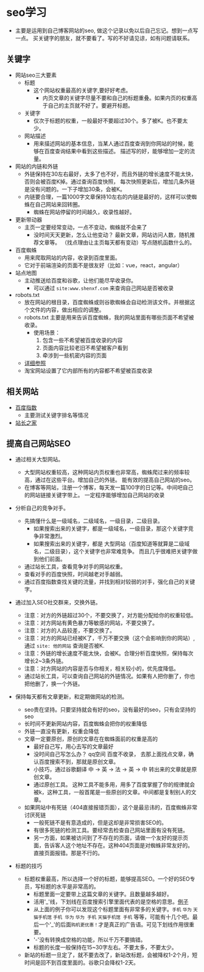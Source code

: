 # seo学习
- 主要是运用到自己博客网站的seo, 做这个记录以免以后自己忘记。想到一点写一点。
  买关键字的朋友，就不要看了。写的不好请见谅，如有问题请联系。

## 关键字
- 网站seo三大要素
    + 标题
        - 这个网站权重最高的关键字,要好好考虑。
            + 内页文章的关键字尽量不要和自己的标题重叠。如果内页的权重高于自己的主页就不好了。要避开标题。
    + 关键字
        - 仅次于标题的权重，一般最好不要超过30个。多了被K。也不要太少。
    + 网站描述
        - 用来描述网站的基本信息，当某人通过百度查询到你网站的时候，能够在百度查询结果中看到这些描述。
          描述写的好，能够增加一定的流量。
- 网站的内链和外链
    + 外链保持在30左右最好，太多了也不好，而且外链的增长速度不能太快，否则会被百度K掉。通过查询百度快照，
        每次快照更新后，增加几条外链是没有问题的。一下子增加30条，会被K。
    + 内链要合理，一篇1000字文章保持10左右的内链是最好的，这样可以使蜘蛛在自己网站来回转圈。
        * 蜘蛛在网站停留的时间越久，收录性越好。
- 更新带动器
    + 主页一定要经常变动，一点不变动，蜘蛛就不会来了
        * 没时间天天更新，怎么让他变动？ 最新文章，网站访问人数，随机推荐文章等。
        （找点理由让主页每天都有变动）写点随机函数什么的。
- 百度蜘蛛
    + 用来爬取网站的内容，收录到百度里面。
    + 它对于前端渲染的页面不是很友好（比如：vue，react，angular）
- 站点地图
    + 主动推送给百度和谷歌，让他们能尽早收录你。
        * 可以通过 `site:www.shenxf.com` 来查询自己网站是否被收录
- robots.txt
    + 放在网站的根目录，百度蜘蛛或则谷歌蜘蛛会自动检测该文件。并根据这个文件的内容，做出相应的调整。
    + robots.txt 主要是用来告诉百度蜘蛛，我的网站里面有哪些页面不希望被收录。
        * 使用场景：
            1. 包含一些不希望被百度收录的内容
            2. 页面内容比较老旧不希望被客户看到
            3. 牵涉到一些机密内容的页面
    + [详细参照](https://baijiahao.baidu.com/s?id=1608195834529884631&wfr=spider&for=pc)
    + 淘宝网站设置了它内部所有的内容都不希望被百度收录

## 相关网站
- [百度指数](http://index.baidu.com)
    + 主要测试关键字排名等情况
- [站长之家](http://www.chinaz.com/web/seo/)

## 提高自己网站SEO
- 通过相关大型网站。
    + 大型网站权重较高，这种网站内页权重也非常高，蜘蛛爬过来的频率较高，通过在这些平台。增加自己的外链。
      能有效的提高自己网站的seo。
    + 在博客等网站，注册一个博客，每天发一篇100字的日记等。中间吧自己的网站链接关键字带上。
      一定程序能够增加自己网站的收录

- 分析自己的竞争对手。
    + 先搞懂什么是一级域名，二级域名，一级目录，二级目录。
        * 如果搜索出来的关键字，都是一级域名，一级目录，那这个关键字竞争非常激烈。
        * 如果搜索出来的关键字，都是 大型网站（百度知道等就算是二级域名，二级目录），这个关键字也非常难竞争。
          而且几乎很难把关键字做到他们前面。
    + 通过站长工具，查看竞争对手的网站权重。
    + 查看对手的百度快照，时间越老对手越弱。
    + 通过百度指数查找关键的流量，并找到相对较弱的对手，强化自己的关键字。

- 通过加入SEO社交群来，交换外链。
    + 注意：对方的外链超过30个，不要交换了，对方能分配给你的权重较低。
    + 注意：对方网站有黄色暴力等敏感的网站，不要交换了。
    + 注意：对方的人品较差，不要交换了。
    + 注意：对方的网站已经被K了，千万不要交换（这个会影响到你的网站）,通过 `site: 他的网站` 查询是否被K.
    + 注意：外链的增长速度不能太快，会被K。合理分析百度快照，保持每次增长2~3条外链。
    + 注意：对方网站的内容是否与你相关，相关较小的，优先度降低。
    + 通过站长工具，可以查询自己网站的外链情况。如果有人把你删了，你也把他删了，换一个外链。

- 保持每天都有文章更新，和定期做网站的检测。
    + seo贵在坚持。只要坚持就会有好的seo，没有最好的seo，只有会坚持的seo
    + 长时间不更新网站内容，百度蜘蛛会把你的权重降低
    + 外链一直没有更新，权重会降低
    + 文章一定要原创，原创的文章在在蜘蛛面前的权重是高的
        * 最好自己写，用心去写的文章最好
        * 没时间自己写怎么办？ qq空间 百度不收录， 去那上面找点文章，确认百度搜索不到，那就是原创文章。
        * 小技巧，通过谷歌翻译 中 -> 英 -> 法 -> 英 -> 中 转出来的文章就是原创文章。
        * 通过原创工具。 这种工具不能多用，用多了百度掌握了你的规律就会被k，这种工具，一般首尾是一些原创的文章。中间都是复制别人的文章。
    + 如果网站中有死链（404直接报错页面），这个是最忌讳的，百度蜘蛛非常讨厌死链
        * 一般死链不是有意造成的，但是这却是非常损害SEO的。
        * 有很多死链的检测工具。要经常去检查自己网站里面有没有死链。
        * 另一方面，如果被访问到了不存在的页面，请做一个友好的提示页面，告诉客人这个地址不存在。这种404页面是对蜘蛛非常友好的。直接页面报错。那是不行的。

- 标题的技巧
    + 标题权重最高，所以选择一个好的标题，能够提高SEO。一个好的SEO专员，写标题的水平是非常高的。
        * 标题里面一定要带上这篇文章的关键字。且数量越多越好。
        * 活用'_'线，下划线在百度搜索引擎里面代表的是空格的意思。[例子](https://s.click.taobao.com/t_js?tu=https%3A%2F%2Fs.click.taobao.com%2Ft%3Fe%3Dm%253D2%2526s%253DNqG%252BGWc3kgMcQipKwQzePCperVdZeJvipRe%252F8jaAHciLme4nz7IQD1fR9eU53KZjRXndaNoL%252Fi77%252Bk46yyCXGms78VMtZKGCwgYyL7kprHnpkRjRUiy0is7ngtD9XDUvwqm2bRwd2NglR8OvOOJruytM%252Fxbc3vHC%252F1nE3FcL0oNzN%252BM0rV8OG4Vs0R5ySxkaSjfJaTmZ4hpMXUjeJBoecFkSxgN1BAymIRQfXu1HuULKNxY13XPtWqgZkibVXDdFcSpj5qSCmbA%253D%26clk1%3D432cf8b5c51763fb4c21457904ced09e%26upsid%3D432cf8b5c51763fb4c21457904ced09e%26ref%3Dhttps%253A%252F%252Fwww.baidu.com%252Fbaidu.php%253Fsc.K00000KbUiqGbb95a2Zxore9BlvipeBSWx-K8XIu8zx61poYQjlpd_r3JohFdLEfw5oe65NP1fZqP-G6u10t8bYDSqY3hBJCpkktcTJMsaYCvpntZQAyvWSCqCuVHRDOBdNl0kLhT6HkipIggQAyBNGCscE9cBylmED81dRZa7eXwNMoP4ndY_loB1doyOKRiL7gd5su3j8cYj8jw0.7D_iHF8xnhA94wEYL_SNK-deQbfHgI3ynDgg6msw5I7AMHdey5A7MXh1uvyUqMWujjIdk_pI5QblXMWbzUVMQkLyI-XHFzeEZ_ovX5ZIdEmWOgePNZqj4X1qxS1ExODOxl5ouDMoAkdd_NR2A5jkq8ZFqTrHlkSRP7t5U4RAgg_8w9zxy993ONrZWtVrZF83OQF9zU_MHZ9zU85zOQe5dnrHIbqxd5v3X5UJOBfOMxWOtZKSx9HSU3TpuES2eSfMOpS9S5OyMjbLu5o_z_SLqS7Olq2XzQ9txESx4NlOqXq5S183OSjSw-OdOta24MtoEd3TheFqgS5W9zU_MovqMHCYxjOs5dPnxW_O3E3-jSwO35d593PgOmYxotXLZPSO7WexqXgOgO_EYy5WtTdj4UOSKtEqMlrjvpT-OSE68zx-dRxqX1SWqZqZSWOVHmP7jSF9zU_MdlQ3X5YxEOj9zU_MdoBtS5d9OgmetEjSgjbLu5gSFuPOkU5l5lMuOkwvxlqvWtXWVuOZQoOvhxYP5tW_JkOk5SKO_4ROegJ4n5dexklPg4pOgvlP5LOdOMdOtjKgSO6OvxdOSjtEwOv2S5O0OPfOUqhoSwvEEO3ESKtoEojSr5Q8qM3OjGEq8ZF83OFi_nYQAHW_lx7f.U1Y10ZDqzVpeS6KspynqnfKY5Toy8OC0pyYqnWcd0ATqUvNsT100Iybqmh7GuZR0TA-b5Hc0mv-b5HfsPsKVIjYknH0zn-tknjDLg1DsnH-xn1msnfKopHYk0ZFY5HDvn6K-pyfqnHfzrNtznH04P-tzrH0Lndtznjm4r7tzrjRkrNtzrH04r7tzrj61n-tzrjR3PNtzPWndn7tzrHD1ndtznWDdr0KBpHYznjwxnHR3g1DdPfKVm1Yzn7t3nHfLrHbLPWwxnH0snNts0Z7spyfqn0Kkmv-b5H00ThIYm%26et%3DdbWuoknoXTjAmUnZV%252Bbpiw8VlSE3lNom)
        * 从上面的例子你可以发现这个标题里面有非常多的关键字。`手机` `华为` `天猫手机馆` `手机 华为` `华为 手机` `天猫手机馆 手机` 等等，可能有十几个吧。最后一个'_'的后面`购机更优惠！`才是真正的广告语。可见下划线作用很重要。
        * '-'没有转换成空格的功能，所以千万不要搞错。
        * 标题的长度一般保持在15~30字左右。不要太多，不要太少。
    + 新站的标题一旦定了，就不要去改了，新站改标题，会被降权1-2个月，短时间是回不到百度里面的。谷歌只会降权1-2天。